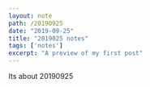 ```yaml
---
layout: note
path: /20190925
date: "2019-09-25"
title: "2019025 notes"
tags: ['notes']
excerpt: "A preview of my first post"
---
```


Its about 20190925
